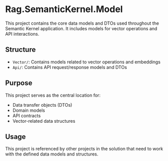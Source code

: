 # Rag.SemanticKernel.Model

This project contains the core data models and DTOs used throughout the Semantic Kernel application. 
It includes models for vector operations and API interactions.

## Structure

- `Vector/`: Contains models related to vector operations and embeddings
- `Api/`: Contains API request/response models and DTOs

## Purpose

This project serves as the central location for:
- Data transfer objects (DTOs)
- Domain models
- API contracts
- Vector-related data structures

## Usage

This project is referenced by other projects in the solution that need to work with the 
defined data models and structures. 